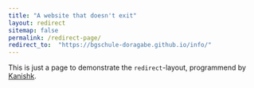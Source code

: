 ```yaml
---
title: "A website that doesn't exit"
layout: redirect
sitemap: false
permalink: /redirect-page/
redirect_to:  "https://bgschule-doragabe.github.io/info/"
---
```

This is just a page to demonstrate the `redirect`-layout, programmend by [Kanishk](http://codingtips.kanishkkunal.in/about/).
